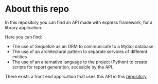# About this repo

In this repository you can find an API made with express framework, for a library application.

Here you can find:
- The use of Sequelize as an ORM to communicate to a MySql database
- The use of an architectural pattern to separate services of different entities
- The use of an alternative language to the project (Python) to create scripts for report generation, accesible by the API.

There exists a front end application that uses this API in this [repository](https://github.com/jmarinm/Library-Frontend-React)
